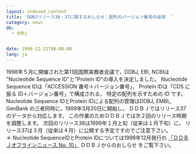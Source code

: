 ```yaml
---
layout: indexed_content
title: 'DDBJリリース36・37に関するおしらせ：配列のバージョン番号の採用　'
category: news
db:
  - ddbj


date: 1998-12-21T00:00:00
lang: ja
---
```


1998年５月に開催された第11回国際実務者会議で，DDBJ, EBI, NCBIは "Nucleotide Sequence ID"と"Protein ID"の導入を決定しました。 Nucleotide Sequence IDは「ACCESSION 番号＋バージョン番号」， Protein IDは「CDS に振る ID＋バージョン番号」で構成される， 特定の配列を示すための ID です。 Nucleotide Sequence IDとProtein IDによる配列の管理はDDBJ, EMBL, GenBank の三者同時に，1999年3月20日に開始し， ＤＤＢＪではリリース37のデータから対応します。 この作業のためＤＤＢＪでは次２回のリリース時期を調整します。 次回のリリース36は1999年１月上旬（従来は１月下旬）に， リリース37は３月（従来は４月）に公開する予定ですのでご注意下さい。<br>＊ Nucleotide SequenceIDとProtein IDについては1998年12月発行の <a href="{{ site.baseurl }}/assets/files/pdf/activities/offline-news10.pdf">「ＤＤＢＪオフラインニュース No. 10」</a> ＤＤＢＪからのおしらせ をご覧下さい。
